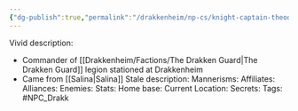 ```yaml
---
{"dg-publish":true,"permalink":"/drakkenheim/np-cs/knight-captain-theodore-marshall/","noteIcon":""}
---
```


Vivid description: 
- Commander of [[Drakkenheim/Factions/The Drakken Guard\|The Drakken Guard]] legion stationed at Drakkenheim
- Came from [[Salina\|Salina]]
Stale description: 
Mannerisms: 
Affiliates: 
Alliances: 
Enemies: 
Stats: 
Home base: 
Current Location: 
Secrets: 
Tags: #NPC_Drakk 